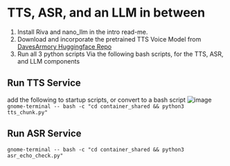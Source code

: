 # TTS, ASR, and an LLM in between

1. Install Riva and nano_llm in the intro read-me.
2. Download and incorporate the pretrained TTS Voice Model from [DavesArmory Huggingface Repo](https://huggingface.co/DavesArmoury/GLaDOS_TTS)
3. Run all 3 python scripts Via the following bash scripts, for the TTS, ASR, and LLM components

## Run TTS Service
add the following to startup scripts, or convert to a bash script
![image](https://github.com/user-attachments/assets/426b239f-581a-4376-949c-4d57597abcfa)
```gnome-terminal -- bash -c "cd container_shared && python3 tts_chunk.py"```

## Run ASR Service
```gnome-terminal -- bash -c "cd container_shared && python3 asr_echo_check.py"```
